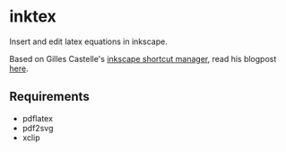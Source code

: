 # inktex

Insert and edit latex equations in inkscape.

Based on Gilles Castelle's [inkscape shortcut manager](https://github.com/gillescastel/inkscape-shortcut-manager), read his blogpost [here](https://castel.dev/post/lecture-notes-2).

## Requirements

- pdflatex
- pdf2svg
- xclip
